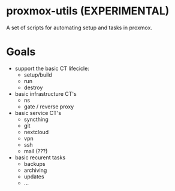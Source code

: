 # proxmox-utils (EXPERIMENTAL)

A set of scripts for automating setup and tasks in proxmox.


# Goals
- support the basic CT lifecicle:
  - setup/build
  - run
  - destroy
- basic infrastructure CT's
  - ns
  - gate / reverse proxy
- basic service CT's
  - syncthing
  - git
  - nextcloud
  - vpn
  - ssh
  - mail (???)
- basic recurent tasks
  - backups
  - archiving
  - updates
  - ...



